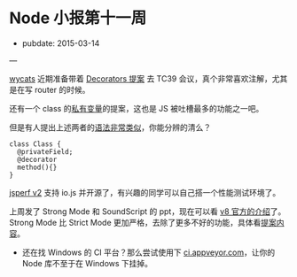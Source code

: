 # Node 小报第十一周

- pubdate: 2015-03-14

—

[wycats](https://github.com/wycats) 近期准备带着 [Decorators 提案](https://github.com/wycats/javascript-decorators) 去 TC39 会议，真个非常喜欢注解，尤其是在写 router 的时候。

还有一个 class 的[私有变量](https://github.com/zenparsing/es-private-fields)的提案，这也是 JS 被吐槽最多的功能之一吧。

但是有人提出上述两者的[语法非常类似](https://github.com/babel/babel/issues/974#issuecomment-78122246)，你能分辨的清么？

```
class Class {
  @privateField;
  @decorator
  method(){}
}
```

[jsperf v2](https://github.com/jsperf/jsperf.com) 支持 io.js 并开源了，有兴趣的同学可以自己搭一个性能测试环境了。

上周发了 Strong Mode 和 SoundScript 的 ppt，现在可以看 [v8
 官方的介绍](https://developers.google.com/v8/experiments )了。Strong Mode 比 Strict Mode 更加严格，去除了更多不好的功能，具体看[提案内容](https://docs.google.com/document/d/1Qk0qC4s_XNCLemj42FqfsRLp49nDQMZ1y7fwf5YjaI4/view?pli=1)。

- 还在找 Windows 的 CI 平台？那么尝试使用下 [ci.appveyor.com](ci.appveyor.com)，让你的 Node 库不至于在 Windows 下挂掉。
